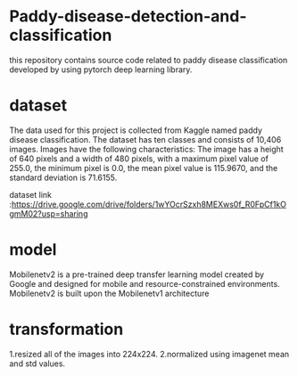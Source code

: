 # Paddy-disease-detection-and-classification
this repository contains source code related to paddy disease classification developed by using pytorch deep learning library.
# dataset
The data used for this project is collected from Kaggle named paddy disease classification. The dataset has ten classes and consists of 10,406 images.
Images have the following characteristics: The image has a height of 640 pixels and a width of 480 pixels, with a maximum pixel value of 255.0, the minimum pixel is 0.0, the mean pixel value is 115.9670, and the standard deviation is 71.6155.

dataset link :https://drive.google.com/drive/folders/1wYOcrSzxh8MEXws0f_R0FpCf1kOgmM02?usp=sharing
# model
Mobilenetv2 is a pre-trained deep transfer learning model created by Google and designed for mobile and resource-constrained environments. Mobilenetv2 is built upon the Mobilenetv1 architecture
# transformation
1.resized all of the images into 224x224.
2.normalized using imagenet mean and std values.
